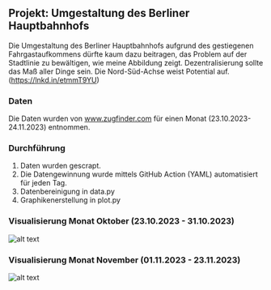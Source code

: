 ## Projekt: Umgestaltung des Berliner Hauptbahnhofs

Die Umgestaltung des Berliner Hauptbahnhofs aufgrund des gestiegenen Fahrgastaufkommens dürfte kaum dazu beitragen, das Problem auf der Stadtlinie zu bewältigen, wie meine Abbildung zeigt. Dezentralisierung sollte das Maß aller Dinge sein. Die Nord-Süd-Achse weist Potential auf.
(https://lnkd.in/etmmT9YU)

### Daten
Die Daten wurden von www.zugfinder.com für einen Monat (23.10.2023-24.11.2023) entnommen.

### Durchführung
1. Daten wurden gescrapt.
2. Die Datengewinnung wurde mittels GitHub Action (YAML) automatisiert für jeden Tag.
3. Datenbereinigung in data.py
4. Graphikenerstellung in plot.py

### Visualisierung Monat Oktober (23.10.2023 - 31.10.2023)
![alt text](https://github.com/JeanneDuPre/db_delay_zugfinder/blob/main/images/abfertigungszeiten_berliner_bahnh%C3%B6fe_DB_20231023_bis_20231031.gif)
### Visualisierung Monat November (01.11.2023 - 23.11.2023)
![alt text](https://github.com/JeanneDuPre/db_delay_zugfinder/blob/main/images/abfertigungszeiten_berliner_bahnh%C3%B6fe_DB_20231101_bis_20231123.gif)

